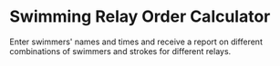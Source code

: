 # Swimming Relay Order Calculator
Enter swimmers' names and times and receive a report on different combinations of swimmers and strokes for different relays.
